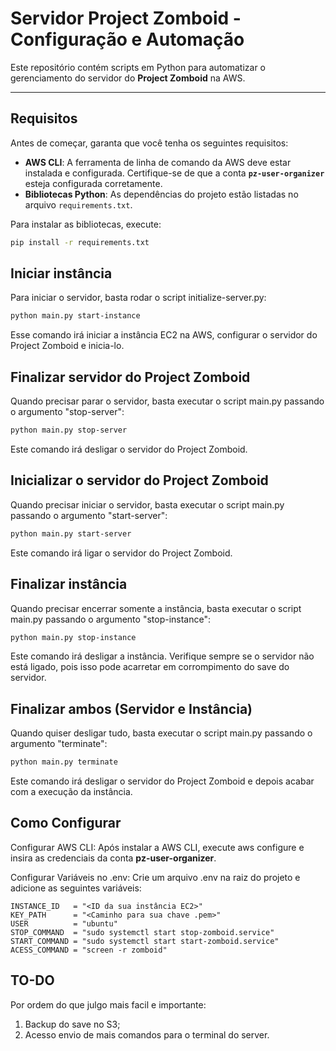 # **Servidor Project Zomboid - Configuração e Automação**

Este repositório contém scripts em Python para automatizar o gerenciamento do servidor do **Project Zomboid** na AWS.

---

## **Requisitos**

Antes de começar, garanta que você tenha os seguintes requisitos:

- **AWS CLI**: A ferramenta de linha de comando da AWS deve estar instalada e configurada. Certifique-se de que a conta **`pz-user-organizer`** esteja configurada corretamente.
- **Bibliotecas Python**: As dependências do projeto estão listadas no arquivo `requirements.txt`.

Para instalar as bibliotecas, execute:

```bash
pip install -r requirements.txt
```

## **Iniciar instância**
Para iniciar o servidor, basta rodar o script initialize-server.py:
```bash
python main.py start-instance
```
Esse comando irá iniciar a instância EC2 na AWS, configurar o servidor do Project Zomboid e inicia-lo.

## **Finalizar servidor do Project Zomboid**
Quando precisar parar o servidor, basta executar o script main.py passando o argumento "stop-server":
```bash
python main.py stop-server
```
Este comando irá desligar o servidor do Project Zomboid.

## **Inicializar o servidor do Project Zomboid**
Quando precisar iniciar o servidor, basta executar o script main.py passando o argumento "start-server":
```bash
python main.py start-server
```
Este comando irá ligar o servidor do Project Zomboid.

## **Finalizar instância**
Quando precisar encerrar somente a instância, basta executar o script main.py passando o argumento "stop-instance":
```bash
python main.py stop-instance
```
Este comando irá desligar a instância. Verifique sempre se o servidor não está ligado, pois isso pode acarretar em corrompimento do save do servidor.

## **Finalizar ambos (Servidor e Instância)**
Quando quiser desligar tudo, basta executar o script main.py passando o argumento "terminate":
```bash
python main.py terminate
```
Este comando irá desligar o servidor do Project Zomboid e depois acabar com a execução da instância.

## **Como Configurar**
Configurar AWS CLI: Após instalar a AWS CLI, execute aws configure e insira as credenciais da conta **pz-user-organizer**.

Configurar Variáveis no .env: Crie um arquivo .env na raiz do projeto e adicione as seguintes variáveis:

```plaintext
INSTANCE_ID   = "<ID da sua instância EC2>"
KEY_PATH      = "<Caminho para sua chave .pem>"
USER          = "ubuntu"
STOP_COMMAND  = "sudo systemctl start stop-zomboid.service"
START_COMMAND = "sudo systemctl start start-zomboid.service"
ACESS_COMMAND = "screen -r zomboid"

```

## **TO-DO**
Por ordem do que julgo mais facil e importante:

1. Backup do save no S3;
2. Acesso envio de mais comandos para o terminal do server.